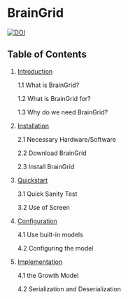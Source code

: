 # BrainGrid

[![DOI](https://zenodo.org/badge/DOI/10.5281/zenodo.3354490.svg)](https://doi.org/10.5281/zenodo.3354490)

## Table of Contents

1. [Introduction](braingrid_introduction)

   1.1 What is BrainGrid?
   
   1.2 What is BrainGrid for?
   
   1.3 Why do we need BrainGrid?

2. [Installation](braingrid_installation)

   2.1 Necessary Hardware/Software
   
   2.2 Download BrainGrid
   
   2.3 Install BrainGrid

3. [Quickstart](braingrid_quickstart)

   3.1 Quick Sanity Test
   
   3.2 Use of Screen

4. [Configuration](braingrid_configuration)

   4.1 Use built-in models
   
   4.2 Configuring the model

5. [Implementation](braingrid_implementation)

   4.1 the Growth Model
   
   4.2 Serialization and Deserialization
